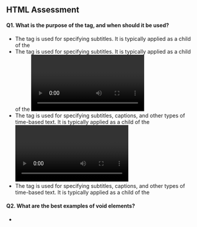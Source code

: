 HTML Assessment
---------------------

#### Q1. What is the purpose of the <track> tag, and when should it be used?
- The <track> tag is used for specifying subtitles. It is typically applied as a child of the <audio> and <video> tags.
- The <track> tag is used for specifying subtitles. It is typically applied as a child of the <video> tag.
- The <track> tag is used for specifying subtitles, captions, and other types of time-based text. It is typically applied as a child of the <video> tag.
- The <track> tag is used for specifying subtitles, captions, and other types of time-based text. It is typically applied as a child of the <audio> and <video> tag. <<<< CORRECT

#### Q2. What are the best examples of void elements?

- ```css
<link>
<meta>
<title>
```

- ```css
<wbr>
<base>
<source>
``` <<<<<CORRECT

- ```css
<input>
<br>
<p>
```

- ```css
<area>
<embed>
<strong>
```

#### Q3. In HTML5, which tag or tags embed a webpage inside of a webpage?
- ```css
<iframe>, <frame>, and 
<frameset>
```

- ```css
<frame>
```

- ```css
<iframe>
``` <<<<CORRECT

- ```css
<frame> and < frameset
```

#### Q4. Where do <header> and <footer> tags typically occur?
- as children of <body>, <article>, <aside>, and <section> tags
- as children of <body>, <article>, and <section> tags
- as children of <body>, <article>, <aside>, <nav>, and <section> tags <<<< CORRECT
- as children of <body>, <article>, <table>, and <section> tags

#### Q5. What's the best way to apply bold styling to text?
- <strong> <<<<< CORRECT
- Use CSS.
- <bold>
- <b>

#### Q6. When is the <link> tag used?
- when linking style sheets, JavaScript, and icons for mobile apps
- when linking style sheets, favicons, and preloading assets
- when linking style sheets and favicons <<<<<< CORRECT
- when linking style sheets, external URLs, and favicons

#### Q7. The value attribute is associated with which set of tags?
- ```css
<button>
<input>
<form>
```
-```css
<inout>
<label>
<meter>
``` <<<<CORRECT

-```css
 <inout>
 <option>
 <textarea>
 ```
 
 -```css
  <li>
  <input>
  <option>
  ```
  
#### Q8. What should fill the two blanks in the HTML code below?

```css
<address ______  _____>
    <span itemprop="streetAddress">
    6410 Via Real
    </span><br>
    <span itemprop="addressLocality">Carpinteria</span>,
    <span itemprop="addressRegion">CA</span>
    <span itemprop="addressCode">93013</span>
</address>
```

- ```
  itemscope
  itemtype="http://schema.org/PostalAddress"```
 
- ```
  itemsref="http://schema.org/PostalAddress"
  itemid="address"``` <<<< CORRECT
 
- ```
  itemscope="address"
  itemref="http://schema.org/PostalAddress"```
  
- ```
  itemid="address"
  itemtype="http://schema.org/PostalAddress"```

#### Q9. When should you use the <aside> element?
- when the content can be removed without detracting from the page's message
- for anything you want to move to the side, like a pull quote box, a sidebar, or an image with text wrapping around it
- for anything in parentheses <<<<<CORRECT
- for anything in a sidebar

#### 10. With which tags is the <source> element associated?

- ```css
<svg>, <picture>, <audio>, and 
<video>```

- ```css
<picture>, <audio>, and <video> ``` <<<<CORRECT

- ```css
It is iterchangeable with the src attribute, so any element which uses src may use <source..... ```

- ```css
<audio> and <video>
```

#### 11. What is NOT a valid attribute for the <textarea> element?
- readonly <<<<CORRECT
- max
- from 
- spellcheck

#### 12. What is the best way to code the sample shown?

- ```css
<details open>
    <summary>Parmesan Deviled Eggs</summary>
    <p>These delectable little bites are made with organic eggs, ...</p>
</details>```

- ```css
<details>
    <h4>Parmesan Deviled Eggs</h4>
    <p>These delectable little bites are made with organic eggs, ...</p>
</details>```

- ```css
    <h4>Parmesan Deviled Eggs</h4>
    <p>These delectable little bites are made with organic eggs, ...</p>``` <<<<CORRECT

- ```css
<details>
    <summary>Parmesan Deviled Eggs</summary>
    <p>These delectable little bites are made with organic eggs, ...</p>
</details>
```

#### 13. What is the purpose of the <samp> element?
- It connects the web browser to a SA-MP server
- It identifies enclosed text as a sampler or an example.
- It identifies sample output from a computer program. <<<<< CORRECT
- It uses a simple application messaging protocol to connect the browser to a texting device.

#### 14. When should you use <ol> and <ul> elements?
- Use <ul> when you want a bulleted list and <ol> when you want a numbered list.
- Use <ul> when you have a list of items in which the order of the items matters. Use <ol> when you have a list of items that
could go in any order.
- Use <ol> when you want a bulleted list and <ul> when you want a numbered list.
- Use <ol> when you have a list of items in which the order of the items matters. <<<<CORRECT

#### 15. What is the difference between the post and get methods in a form?
- post is used for sending information to the server. get is used for retrieving form information from the server.
- get is used for sending information to the server. post is used for retrieving form information from the server.
- With get, data is included in the form body when send to the server. With post, the data goes through the URL <<<<<<CORRECT
- With post, data is included in the form body when send to the server. With get, the data goes through the URL

